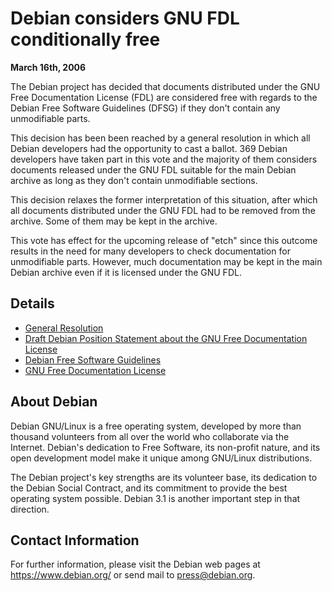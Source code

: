 
Debian considers GNU FDL conditionally free
===========================================


**March 16th, 2006**


The Debian project has decided that documents distributed under the
GNU Free Documentation License (FDL) are considered free with regards
to the Debian Free Software Guidelines (DFSG) if they don't contain
any unmodifiable parts.


This decision has been been reached by a general resolution in which
all Debian developers had the opportunity to cast a ballot. 369
Debian developers have taken part in this vote and the majority of
them considers documents released under the GNU FDL suitable for the
main Debian archive as long as they don't contain unmodifiable
sections.


This decision relaxes the former interpretation of this situation,
after which all documents distributed under the GNU FDL had to be
removed from the archive. Some of them may be kept in the archive.


This vote has effect for the upcoming release of "etch" since this
outcome results in the need for many developers to check documentation
for unmodifiable parts. However, much documentation may be kept in
the main Debian archive even if it is licensed under the GNU FDL.


Details
-------


* [General Resolution](https://www.debian.org/vote/2006/vote_001)
* [Draft Debian Position Statement about the GNU Free Documentation License](https://people.debian.org/~srivasta/Position_Statement.xhtml)
* [Debian Free Software Guidelines](https://www.debian.org/social_contract)
* [GNU Free Documentation License](https://www.gnu.org/copyleft/fdl.html)


About Debian
------------


Debian GNU/Linux is a free operating system, developed by more than
thousand volunteers from all over the world who collaborate via the
Internet. Debian's dedication to Free Software, its non-profit nature,
and its open development model make it unique among GNU/Linux
distributions.


The Debian project's key strengths are its volunteer base, its dedication
to the Debian Social Contract, and its commitment to provide the best
operating system possible. Debian 3.1 is another important step in that
direction.


Contact Information
-------------------


For further information, please visit the Debian web pages at
<https://www.debian.org/> or send mail to
<press@debian.org>.



